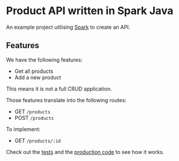 # Product API written in Spark Java
An example project utilising [Spark](http://sparkjava.com/) to create an API.

## Features
We have the following features:
* Get all products
* Add a new product

This means it is not a full CRUD application.

Those features translate into the following routes:
* GET `/products`
* POST `/products`

To implement:
* GET `/products/:id`

Check out the [tests](./src/test) and the [production code](./src/main) to see how it works.